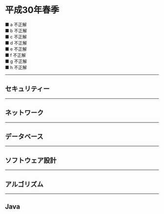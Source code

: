 # 平成30年春季

■ a 不正解  
■ b 不正解  
■ c 不正解  
■ d 不正解  
■ e 不正解  
■ f 不正解  
■ g 不正解  
■ h 不正解  

---

## セキュリティー

---

## ネットワーク

---

## データベース

---

## ソフトウェア設計

---

## アルゴリズム

---

## Java
